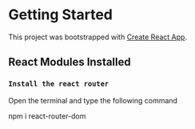 # Getting Started

This project was bootstrapped with [Create React App](https://github.com/facebook/create-react-app).

## React Modules Installed



### `Install the react router`

Open the terminal and type the following command

npm i react-router-dom
